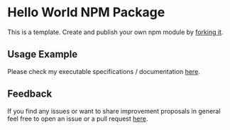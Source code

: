 # Hello World NPM Package
This is a template. Create and publish your own npm module by [forking it](https://github.com/michael-spengler/hello-world-npm-package/fork).


## Usage Example
Please check my executable specifications / documentation [here](https://github.com/michael-spengler/hello-world-npm-package/blob/master/src/hello-world-provider.spec.ts).



## Feedback
If you find any issues or want to share improvement proposals in general feel free to open an issue or a pull request [here](https://github.com/michael-spengler/hello-world-npm-package).

